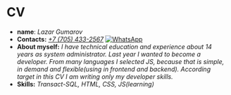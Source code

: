 # CV
* **name**: *Lazar Gumarov*
* **Contacts:** [*+7 (705) 433-2567*](tel:+77054332567) [![WhatsApp](https://github.com/lazargk/rsschool-cv/icon-whatsapp.png)](https://wa.me/77054332567?text=HifromGitHubCV)
* **About myself:** *I have technical education and experience about 14 years as system administrator. Last year I wanted to become a developer. From many languages I selected JS, because that is simple, in demand and flexible(using in frontend and backend). According target in this CV I am writing only my developer skills.*
* **Skills:** *Transact-SQL, HTML, CSS, JS(learning)*
